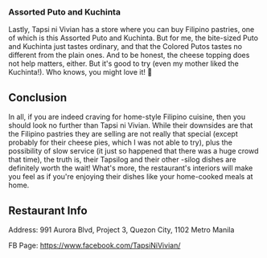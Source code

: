<h3>Assorted Puto and Kuchinta</h3>
Lastly, Tapsi ni Vivian has a store where you can buy Filipino pastries, one of which is this Assorted Puto and Kuchinta. But for me, the bite-sized Puto and Kuchinta just tastes ordinary, and that the Colored Putos tastes no different from the plain ones. And to be honest, the cheese topping does not help matters, either. But it's good to try (even my mother liked the Kuchinta!). Who knows, you might love it! 🙂

<h2>Conclusion</h2>
In all, if you are indeed craving for home-style Filipino cuisine, then you should look no further than Tapsi ni Vivian. While their downsides are that the Filipino pastries they are selling are not really that special (except probably for their cheese pies, which I was not able to try), plus the possibility of slow service (it just so happened that there was a huge crowd that time), the truth is, their Tapsilog and their other -silog dishes are definitely worth the wait! What's more, the restaurant's interiors will make you feel as if you're enjoying their dishes like your home-cooked meals at home.

<h2>Restaurant Info</h2>
Address: 991 Aurora Blvd, Project 3, Quezon City, 1102 Metro Manila

FB Page: https://www.facebook.com/TapsiNiVivian/
